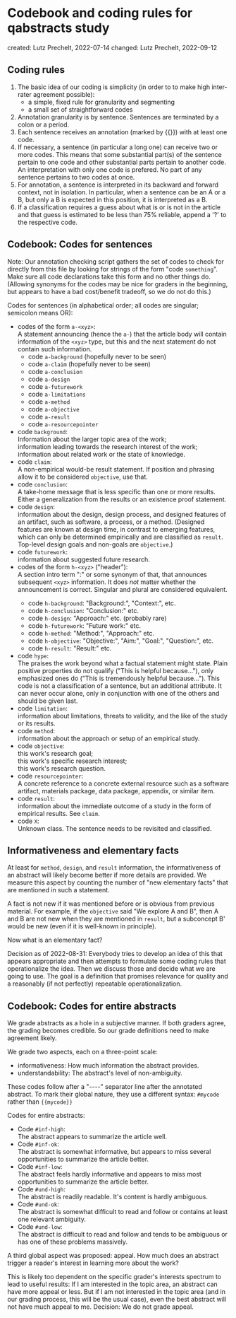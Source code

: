 # Codebook and coding rules for qabstracts study

created: Lutz Prechelt, 2022-07-14
changed: Lutz Prechelt, 2022-09-12


## Coding rules

1. The basic idea of our coding is simplicity (in order to
   to make high inter-rater agreement possible):
   - a simple, fixed rule for granularity and segmenting
   - a small set of straightforward codes
2. Annotation granularity is by sentence.
   Sentences are terminated by a colon or a period.
3. Each sentence receives an annotation
   (marked by {{}}) with at least one code.
4. If necessary, a sentence (in particular a long one) can
   receive two or more codes.
   This means that some substantial part(s) of the sentence pertain to one code
   and other substantial parts pertain to another code.
   An interpretation with only one code is prefered.
   No part of any sentence pertains to two codes at once.
5. For annotation, a sentence is interpreted in its 
   backward and forward context, not in isolation.
   In particular, when a sentence can be an A or a B, but only a B is expected
   in this position, it is interpreted as a B.
6. If a classification requires a guess about what is or is not in 
   the article and that guess is estimated to be less than 75% reliable,
   append a '?' to the respective code.


## Codebook: Codes for sentences

Note: Our annotation checking script gathers the set of codes to check
for directly from this file by looking for strings of the form
"code `something`".
Make sure all code declarations take this form and no other things do.
(Allowing synonyms for the codes may be nice for graders in the beginning,
but appears to have a bad cost/benefit tradeoff, so we do not do this.)

Codes for sentences (in alphabetical order; all codes are singular; 
semicolon means OR):
- codes of the form `a-<xyz>`:  
  A statement announcing (hence the `a-`) that the article body will 
  contain information of the `<xyz>` type, 
  but this and the next statement do not contain such information.
  - code `a-background` (hopefully never to be seen)
  - code `a-claim` (hopefully never to be seen)
  - code `a-conclusion`
  - code `a-design`
  - code `a-futurework`
  - code `a-limitations`
  - code `a-method`
  - code `a-objective`
  - code `a-result`
  - code `a-resourcepointer`
- code `background`:  
  Information about the larger topic area of the work;  
  information leading towards the research interest of the work;  
  information about related work or the state of knowledge.  
- code `claim`:  
  A non-empirical would-be result statement.
  If position and phrasing allow it to be considered `objective`, use that.
- code `conclusion`:  
  A take-home message that is less specific than one or more results.
  Either a generalization from the results or an existence proof statement.
- code `design`:  
  information about the design, design process, and designed features of 
  an artifact, such as software, a process, or a method.
  (Designed features are known at design time, in contrast to emerging features,
  which can only be determined empirically and are classified as `result`.
  Top-level design goals and non-goals are `objective`.)
- code `futurework`:  
  information about suggested future research.
- codes of the form `h-<xyz>` ("header"):  
  A section intro term "<Xyz>:" or some synonym of that,
  that announces subsequent `<xyz>` information.
  It does _not_ matter whether the announcement is correct.
  Singular and plural are considered equivalent.
  - code `h-background`: "Background:", "Context:", etc.
  - code `h-conclusion`: "Conclusion:" etc.
  - code `h-design`: "Approach:" etc. (probably rare)
  - code `h-futurework`: "Future work:" etc.
  - code `h-method`: "Method:", "Approach:" etc.
  - code `h-objective`: "Objective:", "Aim:", "Goal:", "Question:", etc.
  - code `h-result`: "Result:" etc.
- code `hype`:  
  The praises the work beyond what a factual statement might state.
  Plain positive properties do not qualify ("This is helpful because..."),
  only emphasized ones do ("This is tremendously helpful because...").
  This code is not a classification of a sentence, but an additional attribute.
  It can never occur alone, only in conjunction with one of the others and
  should be given last.
- code `limitation`:  
  information about limitations, threats to validity, and the like
  of the study or its results.
- code `method`:  
  information about the approach or setup of an empirical study.
- code `objective`:  
  this work's research goal;  
  this work's specific research interest;  
  this work's research question.  
- code `resourcepointer`:  
  A concrete reference to a concrete external resource such as 
  a software artifact, materials package, data package, appendix,
  or similar item.
- code `result`:  
  information about the immediate outcome of a study in the form of
  empirical results. See `claim`.
- code `X`:  
  Unknown class. The sentence needs to be revisited and classified.


## Informativeness and elementary facts

At least for `method`, `design`, and `result` information, the informativeness
of an abstract will likely become better if more details are provided.
We measure this aspect by counting the number of "new elementary facts"
that are mentioned in such a statement.

A fact is not new if it was mentioned before or is obvious from 
previous material.
For example, if the `objective` said "We explore A and B",
then A and B are not new when they are mentioned in `result`,
but a subconcept B' would be new (even if it is well-known in principle).

Now what is an elementary fact?

Decision as of 2022-08-31:
Everybody tries to develop an idea of this that appears appropriate
and then attempts to formulate some coding rules that operationalize the idea.
Then we discuss those and decide what we are going to use.
The goal is a definition that promises relevance for quality
and a reasonably (if not perfectly) repeatable operationalization.


## Codebook: Codes for entire abstracts

We grade abstracts as a hole in a subjective manner.
If both graders agree, the grading becomes credible.
So our grade definitions need to make agreement likely.

We grade two aspects, each on a three-point scale:
- informativeness: How much information the abstract provides.
- understandability: The abstract's level of non-ambiguity.

These codes follow after a "----" separator line after the annotated abstract.
To mark their global nature, they use a different syntax:
`#mycode` rather than `{{mycode}}`

Codes for entire abstracts:
- Code `#inf-high`:  
  The abstract appears to summarize the article well.
- Code `#inf-ok`:  
  The abstract is somewhat informative, but 
  appears to miss several opportunities to summarize the article better.
- Code `#inf-low`:  
  The abstract feels hardly informative and 
  appears to miss most opportunities to summarize the article better.
- Code `#und-high`:  
  The abstract is readily readable. It's content is hardly ambiguous.
- Code `#und-ok`:  
  The abstract is somewhat difficult to read and follow 
  or contains at least one relevant ambiguity.
- Code `#und-low`:  
  The abstract is difficult to read and follow and tends to be ambiguous
  or has one of these problems massively.
  
A third global aspect was proposed: appeal.
How much does an abstract trigger a reader's interest in learning 
more about the work?

This is likely too dependent on the specific grader's interests spectrum
to lead to useful results: If I am interested in the topic area,
an abstract can have more appeal or less.
But if I am not interested in the topic area (and in our grading process,
this will be the usual case), even the best abstract will not have 
much appeal to me.
Decision: We do not grade appeal.
